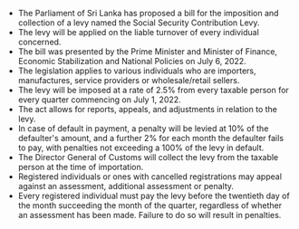 - The Parliament of Sri Lanka has proposed a bill for the imposition and collection of a levy named the Social Security Contribution Levy.
- The levy will be applied on the liable turnover of every individual concerned.
- The bill was presented by the Prime Minister and Minister of Finance, Economic Stabilization and National Policies on July 6, 2022.
- The legislation applies to various individuals who are importers, manufactures, service providers or wholesale/retail sellers.
- The levy will be imposed at a rate of 2.5% from every taxable person for every quarter commencing on July 1, 2022.
- The act allows for reports, appeals, and adjustments in relation to the levy.
- In case of default in payment, a penalty will be levied at 10% of the defaulter's amount, and a further 2% for each month the defaulter fails to pay, with penalties not exceeding a 100% of the levy in default.
- The Director General of Customs will collect the levy from the taxable person at the time of importation.
- Registered individuals or ones with cancelled registrations may appeal against an assessment, additional assessment or penalty.
- Every registered individual must pay the levy before the twentieth day of the month succeeding the month of the quarter, regardless of whether an assessment has been made. Failure to do so will result in penalties.